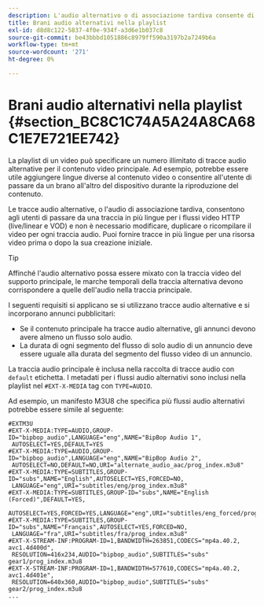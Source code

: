 ```yaml
---
description: L'audio alternativo o di associazione tardiva consente di passare tra le tracce audio disponibili per una traccia video. In questo modo, gli utenti possono selezionare una traccia della lingua durante la riproduzione del video.
title: Brani audio alternativi nella playlist
exl-id: d8d8c122-5837-4f0e-934f-a3d6e1b037c8
source-git-commit: be43bbbd1051886c8979ff590a3197b2a7249b6a
workflow-type: tm+mt
source-wordcount: '271'
ht-degree: 0%

---
```


# Brani audio alternativi nella playlist {#section_BC8C1C74A5A24A8CA68C1E7E721EE742}

La playlist di un video può specificare un numero illimitato di tracce audio alternative per il contenuto video principale. Ad esempio, potrebbe essere utile aggiungere lingue diverse al contenuto video o consentire all&#39;utente di passare da un brano all&#39;altro del dispositivo durante la riproduzione del contenuto.

Le tracce audio alternative, o l&#39;audio di associazione tardiva, consentono agli utenti di passare da una traccia in più lingue per i flussi video HTTP (live/linear e VOD) e non è necessario modificare, duplicare o ricompilare il video per ogni traccia audio. Puoi fornire tracce in più lingue per una risorsa video prima o dopo la sua creazione iniziale.

>[!TIP]
>
>Affinché l&#39;audio alternativo possa essere mixato con la traccia video del supporto principale, le marche temporali della traccia alternativa devono corrispondere a quelle dell&#39;audio nella traccia principale.

I seguenti requisiti si applicano se si utilizzano tracce audio alternative e si incorporano annunci pubblicitari:

* Se il contenuto principale ha tracce audio alternative, gli annunci devono avere almeno un flusso solo audio.
* La durata di ogni segmento del flusso di solo audio di un annuncio deve essere uguale alla durata del segmento del flusso video di un annuncio.

La traccia audio principale è inclusa nella raccolta di tracce audio con `default` etichetta. I metadati per i flussi audio alternativi sono inclusi nella playlist nel `#EXT-X-MEDIA` tag con `TYPE=AUDIO`.

Ad esempio, un manifesto M3U8 che specifica più flussi audio alternativi potrebbe essere simile al seguente:

```
#EXTM3U 
#EXT-X-MEDIA:TYPE=AUDIO,GROUP-ID="bipbop_audio",LANGUAGE="eng",NAME="BipBop Audio 1", 
 AUTOSELECT=YES,DEFAULT=YES 
#EXT-X-MEDIA:TYPE=AUDIO,GROUP-ID="bipbop_audio",LANGUAGE="eng",NAME="BipBop Audio 2", 
 AUTOSELECT=NO,DEFAULT=NO,URI="alternate_audio_aac/prog_index.m3u8" 
#EXT-X-MEDIA:TYPE=SUBTITLES,GROUP-ID="subs",NAME="English",AUTOSELECT=YES,FORCED=NO, 
 LANGUAGE="eng",URI="subtitles/eng/prog_index.m3u8" 
#EXT-X-MEDIA:TYPE=SUBTITLES,GROUP-ID="subs",NAME="English (Forced)",DEFAULT=YES, 
 AUTOSELECT=YES,FORCED=YES,LANGUAGE="eng",URI="subtitles/eng_forced/prog_index.m3u8" 
#EXT-X-MEDIA:TYPE=SUBTITLES,GROUP-ID="subs",NAME="Français",AUTOSELECT=YES,FORCED=NO, 
 LANGUAGE="fra",URI="subtitles/fra/prog_index.m3u8" 
#EXT-X-STREAM-INF:PROGRAM-ID=1,BANDWIDTH=263851,CODECS="mp4a.40.2, avc1.4d400d", 
 RESOLUTION=416x234,AUDIO="bipbop_audio",SUBTITLES="subs"  
gear1/prog_index.m3u8 
#EXT-X-STREAM-INF:PROGRAM-ID=1,BANDWIDTH=577610,CODECS="mp4a.40.2, avc1.4d401e", 
 RESOLUTION=640x360,AUDIO="bipbop_audio",SUBTITLES="subs" 
gear2/prog_index.m3u8 
... 
```
